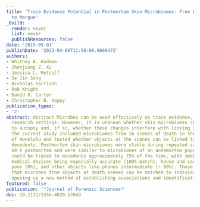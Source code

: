 ```yaml
---
title: 'Trace Evidence Potential in Postmortem Skin Microbiomes: From Death Scene
  to Morgue'
_build:
  render: never
  list: never
  publishResources: false
date: '2019-05-01'
publishDate: '2023-04-06T11:50:08.966947Z'
authors:
- Whitney A. Kodama
- Zhenjiang Z. Xu
- Jessica L. Metcalf
- Se Jin Song
- Nicholas Harrison
- Rob Knight
- David O. Carter
- Christopher B. Happy
publication_types:
- '2'
abstract: Abstract Microbes can be used effectively as trace evidence, at least in
  research settings. However, it is unknown whether skin microbiomes change prior
  to autopsy and, if so, whether these changes interfere with linking objects to decedents.
  The current study included microbiomes from 16 scenes of death in the City and County
  of Honolulu and tested whether objects at the scenes can be linked to individual
  decedents. Postmortem skin microbiomes were stable during repeated sampling up to
  60 h postmortem and were similar to microbiomes of an antemortem population. Objects
  could be traced to decedents approximately 75% of the time, with smoking pipes and
  medical devices being especially accurate (100% match), house and car keys being
  poor (0%), and other objects like phones intermediate (~ 80%). These results show
  that microbes from objects at death scenes can be matched to individual decedents,
  opening up a new method of establishing associations and identifications.
featured: false
publication: '*Journal of Forensic Sciences*'
doi: 10.1111/1556-4029.13949
---
```


